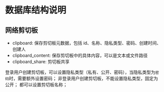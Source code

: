 # 数据库结构说明

## 网络剪切板

- clipboard: 保存剪切板元数据，包括 id、名称、隐私类型、密码、创建时间、创建人
- clipboard_content: 保存剪切板中的具体内容，可以是文本或文件路径
- clipboard_share: 剪切板共享

登录用户创建剪切板，可以设置隐私类型（私有、公开、密码），当隐私类型为`密码`时，需要额外设置密码；
非登录用户创建剪切板，不能设置隐私类型，固定为公开；
都可以设置剪切板名称；
